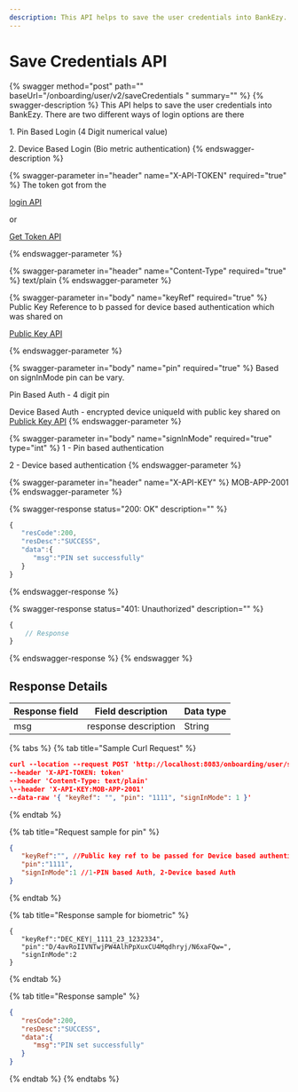 ```yaml
---
description: This API helps to save the user credentials into BankEzy.
---
```


# Save Credentials API



{% swagger method="post" path="" baseUrl="<domain>/onboarding/user/v2/saveCredentials " summary="" %}
{% swagger-description %}
This API helps to save the user credentials into BankEzy. There are two different ways of login options are there&#x20;

&#x20;                     1\. Pin Based Login (4 Digit numerical value)

&#x20;                     2\. Device Based Login (Bio metric authentication)
{% endswagger-description %}

{% swagger-parameter in="header" name="X-API-TOKEN" required="true" %}
The token got from the 

[login API](../../../../version-1/customer-on-boarding/api-specification/authentication-and-authorization/login-api.md)

 or 

[Get Token API](../../../../version-1/customer-on-boarding/common-apis/get-app-token-api.md)


{% endswagger-parameter %}

{% swagger-parameter in="header" name="Content-Type" required="true" %}
text/plain
{% endswagger-parameter %}

{% swagger-parameter in="body" name="keyRef" required="true" %}
Public Key Reference to b passed for device based authentication which was shared on 

[Public Key API](../../../../version-1/customer-on-boarding/api-specification/biometric-authentication/public-key-api.md)


{% endswagger-parameter %}

{% swagger-parameter in="body" name="pin" required="true" %}
Based on signInMode pin can be vary.

Pin Based Auth - 4 digit pin

Device Based Auth - encrypted device uniqueId with public key shared on [Publick Key API](../../../../version-1/customer-on-boarding/api-specification/biometric-authentication/public-key-api.md)
{% endswagger-parameter %}

{% swagger-parameter in="body" name="signInMode" required="true" type="int" %}
1 - Pin based authentication

2 - Device based authentication
{% endswagger-parameter %}

{% swagger-parameter in="header" name="X-API-KEY" %}
MOB-APP-2001
{% endswagger-parameter %}

{% swagger-response status="200: OK" description="" %}
```javascript
{
   "resCode":200,
   "resDesc":"SUCCESS",
   "data":{
      "msg":"PIN set successfully"
   }
}
```
{% endswagger-response %}

{% swagger-response status="401: Unauthorized" description="" %}
```javascript
{
    // Response
}
```
{% endswagger-response %}
{% endswagger %}

## Response Details

| Response field | Field description    | Data type |
| -------------- | -------------------- | --------- |
| msg            | response description | String    |

{% tabs %}
{% tab title="Sample Curl Request" %}
```json
curl --location --request POST 'http://localhost:8083/onboarding/user/saveCredentials/v1'
--header 'X-API-TOKEN: token'
--header 'Content-Type: text/plain'
\--header 'X-API-KEY:MOB-APP-2001'
--data-raw '{ "keyRef": "", "pin": "1111", "signInMode": 1 }'
```
{% endtab %}

{% tab title="Request sample for pin" %}
```json
{
   "keyRef":"", //Public key ref to be passed for Device based authentication
   "pin":"1111",
   "signInMode":1 //1-PIN based Auth, 2-Device based Auth
}
```
{% endtab %}

{% tab title="Response sample for biometric" %}
```
{
   "keyRef":"DEC_KEY|_1111_23_1232334", 
   "pin":"D/4avRoIIVNTwjPW4AlhPpXuxCU4Mqdhryj/N6xaFQw=",
   "signInMode":2
}
```
{% endtab %}

{% tab title="Response sample" %}
```json
{
   "resCode":200,
   "resDesc":"SUCCESS",
   "data":{
      "msg":"PIN set successfully"
   }
}
```
{% endtab %}
{% endtabs %}
